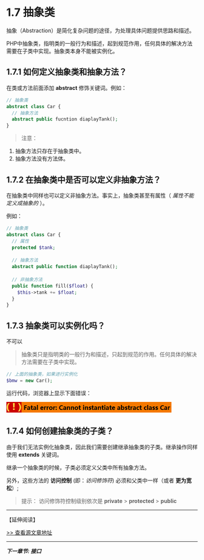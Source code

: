 # 1.7 抽象类

抽象（Abstraction）是简化复杂问题的途径，为处理具体问题提供思路和描述。

PHP中抽象类，指明类的一般行为和描述，起到规范作用，任何具体的解决方法需要在子类中实现。抽象类本身不能被实例化。

## 1.7.1 如何定义抽象类和抽象方法？

在类或方法前面添加 **abstract** 修饰关键词。例如：

```PHP
// 抽象类
abstract class Car {
  // 抽象方法
  abstract public fucntion diaplayTank();
}
```

> 注意：
1. 抽象方法只存在于抽象类中。
2. 抽象方法没有方法体。

## 1.7.2 在抽象类中是否可以定义非抽象方法？

在抽象类中同样也可以定义非抽象方法。事实上，抽象类甚至有属性（ *属性不能定义成抽象的* ）。

例如：
```PHP
// 抽象类
abstract class Car {
  // 属性
  protected $tank;

  // 抽象方法
  abstract public function diaplayTank();

  // 非抽象方法
  public function fill($float) {
    $this->tank += $float;
  }
}
```
## 1.7.3 抽象类可以实例化吗？

不可以

> 抽象类只是指明类的一般行为和描述，只起到规范的作用。任何具体的解决方法需要在子类中实现。

```PHP
// 上面的抽象类，如果进行实例化
$bmw = new Car();
```
运行代码，浏览器上显示下面错误：

![image](../images/abstract-err-new.png)

## 1.7.4 如何创建抽象类的子类？

由于我们无法实例化抽象类，因此我们需要创建继承抽象类的子类。继承操作同样使用 **extends**  关键词。

继承一个抽象类的时候，子类必须定义父类中所有抽象方法。

另外，这些方法的 **访问控制** (即：*访问修饰符*) 必须和父类中一样（或者 **更为宽松**）;

> 提示： 访问修饰符控制级别依次是 **private** > **protected** > **public**

--------

【延伸阅读】

[>> 查看源文章地址 ](https://github.com/yiicode101/learn-php)

-------

***下一章节: 接口***
